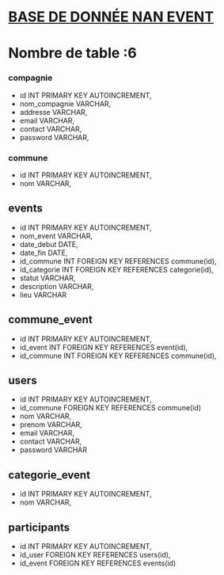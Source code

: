 # [BASE DE DONNÉE NAN EVENT](https://github.com)

# Nombre de table :6


### compagnie

- id INT PRIMARY KEY AUTOINCREMENT,
- nom_compagnie VARCHAR,
- addresse VARCHAR,
- email VARCHAR,
- contact VARCHAR,
- password VARCHAR,

### commune

- id INT PRIMARY KEY AUTOINCREMENT,
 - nom VARCHAR,

## events

- id INT PRIMARY KEY AUTOINCREMENT,
- nom_event VARCHAR,
- date_debut DATE,
- date_fin DATE,
- id_commune INT FOREIGN KEY REFERENCES commune(id),
- id_categorie INT FOREIGN KEY REFERENCES categorie(id),
- statut VARCHAR,
- description VARCHAR,
- lieu VARCHAR

## commune_event

- id INT PRIMARY KEY AUTOINCREMENT,
- id_event INT FOREIGN KEY REFERENCES event(id),
- id_commune INT FOREIGN KEY REFERENCES commune(id),

## users

- id INT PRIMARY KEY AUTOINCREMENT,
- id_commune FOREIGN KEY REFERENCES commune(id)
- nom VARCHAR,
- prenom VARCHAR,
- email VARCHAR,
- contact VARCHAR,
- password VARCHAR


## categorie_event

- id INT PRIMARY KEY AUTOINCREMENT,
- nom VARCHAR,

 
 ## participants
 
- id INT PRIMARY KEY AUTOINCREMENT,
- id_user FOREIGN KEY REFERENCES users(id),
- id_event FOREIGN KEY REFERENCES events(id)
 










